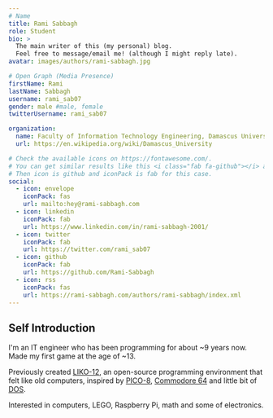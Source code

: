 ```yaml
---
# Name
title: Rami Sabbagh
role: Student
bio: >
  The main writer of this (my personal) blog.
  Feel free to message/email me! (although I might reply late).
avatar: images/authors/rami-sabbagh.jpg

# Open Graph (Media Presence)
firstName: Rami
lastName: Sabbagh
username: rami_sab07
gender: male #male, female
twitterUsername: rami_sab07

organization:
  name: Faculty of Information Technology Engineering, Damascus University
  url: https://en.wikipedia.org/wiki/Damascus_University

# Check the available icons on https://fontawesome.com/.
# You can get similar results like this <i class="fab fa-github"></i> after searching.
# Then icon is github and iconPack is fab for this case.
social:
  - icon: envelope
    iconPack: fas
    url: mailto:hey@rami-sabbagh.com
  - icon: linkedin
    iconPack: fab
    url: https://www.linkedin.com/in/rami-sabbagh-2001/
  - icon: twitter
    iconPack: fab
    url: https://twitter.com/rami_sab07
  - icon: github
    iconPack: fab
    url: https://github.com/Rami-Sabbagh
  - icon: rss
    iconPack: fas
    url: https://rami-sabbagh.com/authors/rami-sabbagh/index.xml
---
```


## Self Introduction

I'm an IT engineer who has been programming for about ~9 years now.
Made my first game at the age of ~13.

Previously created [LIKO-12](https://github.com/LIKO-12/LIKO-12), an open-source programming environment that felt like old computers, inspired by [PICO-8](https://www.lexaloffle.com/pico-8.php), [Commodore 64](https://en.wikipedia.org/wiki/Commodore_64) and little bit of [DOS](https://en.wikipedia.org/wiki/DOS).

Interested in computers, LEGO, Raspberry Pi, math and some of electronics.
